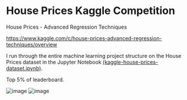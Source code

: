 # House Prices Kaggle Competition

House Prices - Advanced Regression Techniques 

https://www.kaggle.com/c/house-prices-advanced-regression-techniques/overview

I run through the entire machine learning project structure on the House Prices dataset in the Jupyter Notebook [(kaggle-house-prices-dataset.ipynb)](kaggle-house-prices-dataset.ipynb).

Top 5% of leaderboard.

![image](https://user-images.githubusercontent.com/41022783/137567388-7ce208d5-2521-4a58-9cc7-5004c864cd86.png)
![image](https://user-images.githubusercontent.com/41022783/137567416-3d98696d-302d-4098-8dec-0b3790cd9ee2.png)
